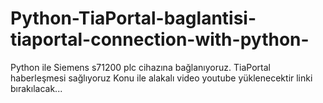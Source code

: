 # Python-TiaPortal-baglantisi-tiaportal-connection-with-python-
Python ile Siemens s71200 plc cihazına bağlanıyoruz. TiaPortal haberleşmesi sağlıyoruz
Konu ile alakalı video youtube yüklenecektir linki bırakılacak...
